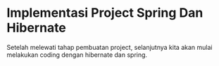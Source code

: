 # Implementasi Project Spring Dan Hibernate

Setelah melewati tahap pembuatan project, selanjutnya kita akan mulai melakukan coding dengan hibernate dan spring. 
